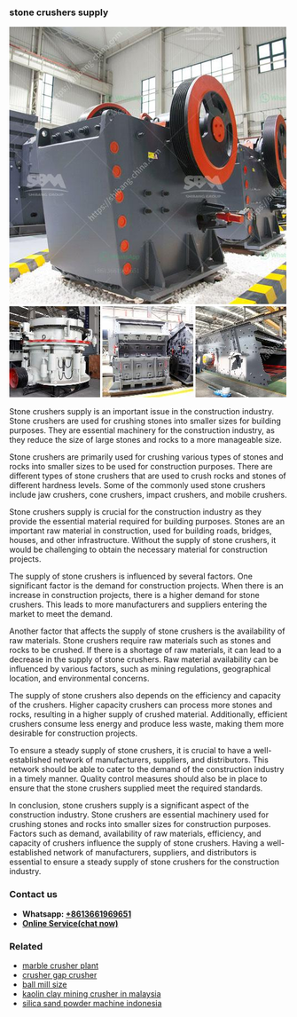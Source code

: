 <h3>stone crushers supply</h3><img src='1703042559.jpg' alt=''><p>Stone crushers supply is an important issue in the construction industry. Stone crushers are used for crushing stones into smaller sizes for building purposes. They are essential machinery for the construction industry, as they reduce the size of large stones and rocks to a more manageable size.</p><p>Stone crushers are primarily used for crushing various types of stones and rocks into smaller sizes to be used for construction purposes. There are different types of stone crushers that are used to crush rocks and stones of different hardness levels. Some of the commonly used stone crushers include jaw crushers, cone crushers, impact crushers, and mobile crushers.</p><p>Stone crushers supply is crucial for the construction industry as they provide the essential material required for building purposes. Stones are an important raw material in construction, used for building roads, bridges, houses, and other infrastructure. Without the supply of stone crushers, it would be challenging to obtain the necessary material for construction projects.</p><p>The supply of stone crushers is influenced by several factors. One significant factor is the demand for construction projects. When there is an increase in construction projects, there is a higher demand for stone crushers. This leads to more manufacturers and suppliers entering the market to meet the demand.</p><p>Another factor that affects the supply of stone crushers is the availability of raw materials. Stone crushers require raw materials such as stones and rocks to be crushed. If there is a shortage of raw materials, it can lead to a decrease in the supply of stone crushers. Raw material availability can be influenced by various factors, such as mining regulations, geographical location, and environmental concerns.</p><p>The supply of stone crushers also depends on the efficiency and capacity of the crushers. Higher capacity crushers can process more stones and rocks, resulting in a higher supply of crushed material. Additionally, efficient crushers consume less energy and produce less waste, making them more desirable for construction projects.</p><p>To ensure a steady supply of stone crushers, it is crucial to have a well-established network of manufacturers, suppliers, and distributors. This network should be able to cater to the demand of the construction industry in a timely manner. Quality control measures should also be in place to ensure that the stone crushers supplied meet the required standards.</p><p>In conclusion, stone crushers supply is a significant aspect of the construction industry. Stone crushers are essential machinery used for crushing stones and rocks into smaller sizes for construction purposes. Factors such as demand, availability of raw materials, efficiency, and capacity of crushers influence the supply of stone crushers. Having a well-established network of manufacturers, suppliers, and distributors is essential to ensure a steady supply of stone crushers for the construction industry.</p><h3>Contact us</h3><ul><li><strong>Whatsapp:&nbsp;<a href="https://wa.me/8613661969651">+8613661969651</a></strong></li><li><a href="https://swt.shibang-china.com/?git&amp;zhl&amp;stone crushers supply"><strong>Online Service(chat now)</strong></a></li></ul><h3>Related</h3><ul><li><a href='marble crusher plant.md'>marble crusher plant</a></li><li><a href='crusher gap crusher.md'>crusher gap crusher</a></li><li><a href='ball mill size.md'>ball mill size</a></li><li><a href='kaolin clay mining crusher in malaysia.md'>kaolin clay mining crusher in malaysia</a></li><li><a href='silica sand powder machine indonesia.md'>silica sand powder machine indonesia</a></li></ul>